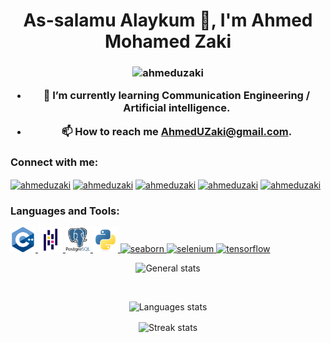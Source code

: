 <h1 align="center">As-salamu Alaykum 👋, I'm Ahmed Mohamed Zaki</h1>
<h3 align="center"Undergraduate CCE Engineer | GDG Organizer | Data Analyst | Content Writer</h3>

<p align="center"> <img src="https://komarev.com/ghpvc/?username=ahmeduzaki&label=Profile%20views&color=0e75b6&style=flat" alt="ahmeduzaki" /> </p>

- 🌱 I’m currently learning **Communication Engineering / Artificial intelligence**.

- 📫 How to reach me **AhmedUZaki@gmail.com**.

<h3 align="left">Connect with me:</h3>
<p align="left">   
<a href="https://twitter.com/ahmeduzaki" target="blank"><img align="center" src="https://raw.githubusercontent.com/rahuldkjain/github-profile-readme-generator/master/src/images/icons/Social/twitter.svg" alt="ahmeduzaki" height="30" width="40" /></a>      
<a href="https://linkedin.com/in/ahmeduzaki" target="blank"><img align="center" src="https://raw.githubusercontent.com/rahuldkjain/github-profile-readme-generator/master/src/images/icons/Social/linked-in-alt.svg" alt="ahmeduzaki" height="30" width="40" /></a>
<a href="https://kaggle.com/ahmeduzaki" target="blank"><img align="center" src="https://raw.githubusercontent.com/rahuldkjain/github-profile-readme-generator/master/src/images/icons/Social/kaggle.svg" alt="ahmeduzaki" height="30" width="40" /></a>
<a href="https://fb.com/ahmeduzaki" target="blank"><img align="center" src="https://raw.githubusercontent.com/rahuldkjain/github-profile-readme-generator/master/src/images/icons/Social/facebook.svg" alt="ahmeduzaki" height="30" width="40" /></a>
<a href="https://instagram.com/ahmeduzaki" target="blank"><img align="center" src="https://raw.githubusercontent.com/rahuldkjain/github-profile-readme-generator/master/src/images/icons/Social/instagram.svg" alt="ahmeduzaki" height="30" width="40" /></a>
</p>
<h3 align="left">Languages and Tools:</h3>
<p align="left"> <a href="https://www.w3schools.com/cpp/" target="_blank" rel="noreferrer"> <img src="https://raw.githubusercontent.com/devicons/devicon/master/icons/cplusplus/cplusplus-original.svg" alt="cplusplus" width="40" height="40"/> </a> <a href="https://pandas.pydata.org/" target="_blank" rel="noreferrer"> <img src="https://raw.githubusercontent.com/devicons/devicon/2ae2a900d2f041da66e950e4d48052658d850630/icons/pandas/pandas-original.svg" alt="pandas" width="40" height="40"/> </a> <a href="https://www.postgresql.org" target="_blank" rel="noreferrer"> <img src="https://raw.githubusercontent.com/devicons/devicon/master/icons/postgresql/postgresql-original-wordmark.svg" alt="postgresql" width="40" height="40"/> </a> <a href="https://www.python.org" target="_blank" rel="noreferrer"> <img src="https://raw.githubusercontent.com/devicons/devicon/master/icons/python/python-original.svg" alt="python" width="40" height="40"/> </a> <a href="https://seaborn.pydata.org/" target="_blank" rel="noreferrer"> <img src="https://seaborn.pydata.org/_images/logo-mark-lightbg.svg" alt="seaborn" width="40" height="40"/> </a> <a href="https://www.selenium.dev" target="_blank" rel="noreferrer"> <img src="https://raw.githubusercontent.com/detain/svg-logos/780f25886640cef088af994181646db2f6b1a3f8/svg/selenium-logo.svg" alt="selenium" width="40" height="40"/> </a> <a href="https://www.tensorflow.org" target="_blank" rel="noreferrer"> <img src="https://www.vectorlogo.zone/logos/tensorflow/tensorflow-icon.svg" alt="tensorflow" width="40" height="40"/> </a> </p>

<p align="center"><img alt="General stats" width="50%" src="https://github-readme-stats.vercel.app/api?username=AhmedUZaki&show_icons=true"></p>
<p align="center"><img alt="" width="50%" src="https://github-readme-streak-stats.herokuapp.com/?user=AhmedUZaki"></p>
<p align="center"><img alt="Languages stats" width="50%" src="https://github-readme-stats.vercel.app/api/top-langs/?username=AhmedUZaki&layout=compact"></p>
<p align="center"><img  align="center" alt="Streak stats" width="100%" src="https://github-profile-trophy.vercel.app/?username=AhmedUZaki"></p>


